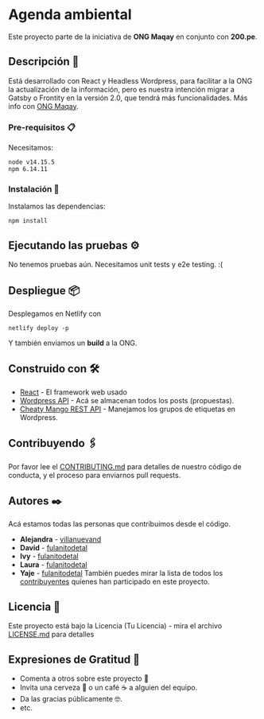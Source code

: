# Agenda ambiental

Este proyecto parte de la iniciativa de **ONG Maqay** en conjunto con **200.pe**.

## Descripción 🚀

Está desarrollado con React y Headless Wordpress, para facilitar a la ONG la actualización de la información, pero es nuestra intención migrar a Gatsby o Frontity en la versión 2.0, que tendrá más funcionalidades. Más info con [ONG Maqay](hola@maqay.org).

### Pre-requisitos 📋

Necesitamos:

```
node v14.15.5
npm 6.14.11
```

### Instalación 🔧

Instalamos las dependencias:

```
npm install
```

## Ejecutando las pruebas ⚙️

No tenemos pruebas aún. Necesitamos unit tests y e2e testing. :(

## Despliegue 📦

Desplegamos en Netlify con 
```
netlify deploy -p
```
Y también enviamos un **build** a la ONG.

## Construido con 🛠️

* [React]() - El framework web usado
* [Wordpress API](https://developer.wordpress.org/rest-api/) - Acá se almacenan todos los posts (propuestas).
* [Cheaty Mango REST API](https://documentation.chattymango.com/documentation/tag-groups-premium/for-developers/rest-api/) - Manejamos los grupos de etiquetas en Wordpress.

## Contribuyendo 🖇️

Por favor lee el [CONTRIBUTING.md](https://gist.github.com/villanuevand/xxxxxx) para detalles de nuestro código de conducta, y el proceso para enviarnos pull requests.


## Autores ✒️

Acá estamos todas las personas que contribuimos desde el código.

* **Alejandra** - [villanuevand](https://github.com/villanuevand)
* **David** - [fulanitodetal](#fulanito-de-tal)
* **Ivy** - [fulanitodetal](#fulanito-de-tal)
* **Laura** - [fulanitodetal](#fulanito-de-tal)
* **Yaje** - [fulanitodetal](#fulanito-de-tal)
También puedes mirar la lista de todos los [contribuyentes](https://github.com/your/project/contributors) quíenes han participado en este proyecto. 

## Licencia 📄

Este proyecto está bajo la Licencia (Tu Licencia) - mira el archivo [LICENSE.md](LICENSE.md) para detalles

## Expresiones de Gratitud 🎁

* Comenta a otros sobre este proyecto 📢
* Invita una cerveza 🍺 o un café ☕ a alguien del equipo. 
* Da las gracias públicamente 🤓.
* etc.

